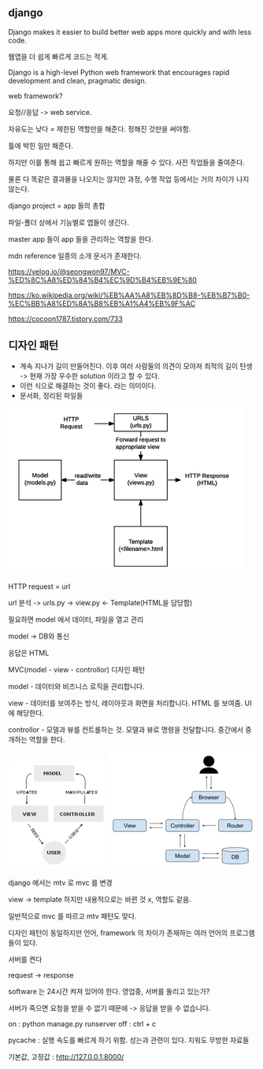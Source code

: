 ## django

Django makes it easier to build better web apps more quickly and with less code.

웹앱을 더 쉽게 빠르게 코드는 적게.

Django is a high-level Python web framework that encourages rapid development and clean, pragmatic design. 

web framework?

요청//응답 -> web service.

자유도는 낮다 = 제한된 역할만을 해준다. 정해진 것만을 써야함.

틀에 박힌 일만 해준다.

하지만 이를 통해 쉽고 빠르게 원하는 역할을 해줄 수 있다. 사전 작업들을 줄여준다.

물론 다 똑같은 결과물을 나오지는 않지만 과정, 수행 작업 등에서는 거의 차이가 나지 않는다.

django project = app 들의 총합

파일-폴더 상에서 기능별로 앱들이 생긴다.

master app 들이 app 들을 관리하는 역할을 한다. 

mdn reference 일종의 소개 문서가 존재한다.



https://velog.io/@seongwon97/MVC-%ED%8C%A8%ED%84%B4%EC%9D%B4%EB%9E%80

https://ko.wikipedia.org/wiki/%EB%AA%A8%EB%8D%B8-%EB%B7%B0-%EC%BB%A8%ED%8A%B8%EB%A1%A4%EB%9F%AC

https://cocoon1787.tistory.com/733

## 디자인 패턴

- 계속 지나가 길이 만들어진다. 이후 여러 사람들의 의견이 모아져 최적의 길이 탄생 -> 현재 가장 우수한 solution 이라고 할 수 있다.
- 이런 식으로 해결하는 것이 좋다. 라는 의미이다. 
- 문서화, 정리된 파일들


![디자인 패턴](image_480.png)

HTTP request = url

url 분석 -> urls.py -> view.py <- Template(HTML을 담당함)

필요하면 model 에서 데이터, 파일을 열고 관리

model -> DB와 통신

응답은 HTML

MVC(model - view - controllor) 디자인 패턴

model - 데이터와 비즈니스 로직을 관리합니다.

view - 데이터를 보여주는 방식, 레이아웃과 화면을 처리합니다. HTML 를 보여줌.
UI에 해당한다.

controllor - 모델과 뷰를 컨트롤하는 것. 모델과 뷰로 명령을 전달합니다. 중간에서 중개하는 역할을 한다.

![mvc 패턴](200px-MVC-Process.svg.png)
![mvc 패턴](300px-Router-MVC-DB.svg.png)

django 에서는 mtv 로 mvc 를 변경

view -> template 하지만 내용적으로는 바뀐 것 x, 역할도 같음.

일반적으로 mvc 를 따르고 mtv 패턴도 맞다.

디자인 패턴이 동일하지만 언어, framework 의 차이가 존재하는 여러 언어의 프로그램들이 있다.


서버를 켠다

request -> response 

software 는 24시간 켜져 있어야 한다. 영업중, 서버를 돌리고 있는가?

서버가 죽으면 요청을 받을 수 없기 때문에 -> 응답을 받을 수 없습니다.

on : python manage.py runserver 
off : ctrl + c

pycache : 실행 속도를 빠르게 하기 위함. 성는과 관련이 있다. 지워도 무방한 자료들

기본값, 고정값 : http://127.0.0.1:8000/